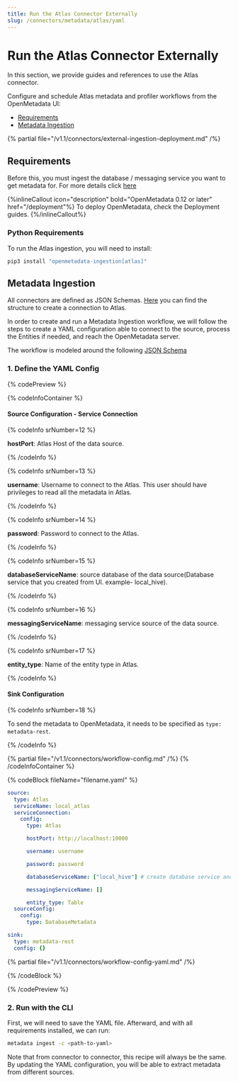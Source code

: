 ```yaml
---
title: Run the Atlas Connector Externally
slug: /connectors/metadata/atlas/yaml
---
```


# Run the Atlas Connector Externally

In this section, we provide guides and references to use the Atlas connector.

Configure and schedule Atlas metadata and profiler workflows from the OpenMetadata UI:

- [Requirements](#requirements)
- [Metadata Ingestion](#metadata-ingestion)


{% partial file="/v1.1/connectors/external-ingestion-deployment.md" /%}

## Requirements

Before this, you must ingest the database / messaging service you want to get metadata for. 
For more details click [here](/connectors/metadata/atlas#create-database-service)

{%inlineCallout icon="description" bold="OpenMetadata 0.12 or later" href="/deployment"%}
To deploy OpenMetadata, check the Deployment guides.
{%/inlineCallout%}



### Python Requirements

To run the Atlas ingestion, you will need to install:

```bash
pip3 install "openmetadata-ingestion[atlas]"
```

## Metadata Ingestion

All connectors are defined as JSON Schemas.
[Here](https://github.com/open-metadata/OpenMetadata/blob/main/openmetadata-spec/src/main/resources/json/schema/entity/services/connections/metadata/atlasConnection.json)
you can find the structure to create a connection to Atlas.

In order to create and run a Metadata Ingestion workflow, we will follow
the steps to create a YAML configuration able to connect to the source,
process the Entities if needed, and reach the OpenMetadata server.

The workflow is modeled around the following
[JSON Schema](https://github.com/open-metadata/OpenMetadata/blob/main/openmetadata-spec/src/main/resources/json/schema/metadataIngestion/workflow.json)

### 1. Define the YAML Config

{% codePreview %}

{% codeInfoContainer %}

#### Source Configuration - Service Connection

{% codeInfo srNumber=12 %}

**hostPort**: Atlas Host of the data source.

{% /codeInfo %}

{% codeInfo srNumber=13 %}

**username**: Username to connect to the Atlas. This user should have privileges to read all the metadata in Atlas.

{% /codeInfo %}

{% codeInfo srNumber=14 %}

**password**: Password to connect to the Atlas.

{% /codeInfo %}

{% codeInfo srNumber=15 %}

**databaseServiceName**: source database of the data source(Database service that you created from UI. example- local_hive).

{% /codeInfo %}

{% codeInfo srNumber=16 %}

**messagingServiceName**: messaging service source of the data source.

{% /codeInfo %}

{% codeInfo srNumber=17 %}

**entity_type**: Name of the entity type in Atlas.

{% /codeInfo %}

#### Sink Configuration

{% codeInfo srNumber=18 %}

To send the metadata to OpenMetadata, it needs to be specified as `type: metadata-rest`.

{% /codeInfo %}

{% partial file="/v1.1/connectors/workflow-config.md" /%}
{% /codeInfoContainer %}

{% codeBlock fileName="filename.yaml" %}

```yaml
source:
  type: Atlas
  serviceName: local_atlas
  serviceConnection:
    config:
      type: Atlas
```
```yaml {% srNumber=12 %}
      hostPort: http://localhost:10000
```
```yaml {% srNumber=13 %}
      username: username
```
```yaml {% srNumber=14 %}
      password: password
```
```yaml {% srNumber=15 %}
      databaseServiceName: ["local_hive"] # create database service and messaging service and pass `service name` here
```
```yaml {% srNumber=16 %}
      messagingServiceName: []
```
```yaml {% srNumber=17 %}
      entity_type: Table
  sourceConfig:
    config:
      type: DatabaseMetadata
```
```yaml {% srNumber=18 %}
sink:
  type: metadata-rest
  config: {}
```

{% partial file="/v1.1/connectors/workflow-config-yaml.md" /%}

{% /codeBlock %}

{% /codePreview %}

### 2. Run with the CLI

First, we will need to save the YAML file. Afterward, and with all requirements installed, we can run:

```bash
metadata ingest -c <path-to-yaml>
```

Note that from connector to connector, this recipe will always be the same. By updating the YAML configuration,
you will be able to extract metadata from different sources.
